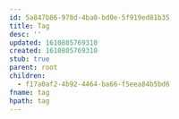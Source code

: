 ```yaml
---
id: 5a847b86-978d-4ba0-bd0e-5f919ed81b35
title: Tag
desc: ''
updated: 1610805769310
created: 1610805769310
stub: true
parent: root
children:
  - f17a0af2-4b92-4464-ba66-f5eea84b5bd6
fname: tag
hpath: tag
---
```



